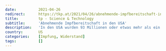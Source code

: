 ```yaml
---
date:          2021-04-26
redirect:      https://tkp.at/2021/04/26/abnehmende-impfbereitschaft-in-den-usa/
title:         tp - Science & Technology
subtitle:      'Abnehmende Impfbereitschaft in den USA'
description:   'In den USA wurden 93 Millionen oder etwas mehr als ein Viertel mit zwei Dosen geimpft. 138 Millionen oder 42 Prozent haben eine Dosis erhalten. Berichte aus praktisch der gesamten USA zeigen, dass das Impftempo stark zurück geht und vorhandene Impfstoffe keine Oberarme mehr finden. Ziemlich typisch für die Situation in den USA sind zwei …'
country:       US
categories:    [Impfung, Widerstand]
tags:          []
---
```

